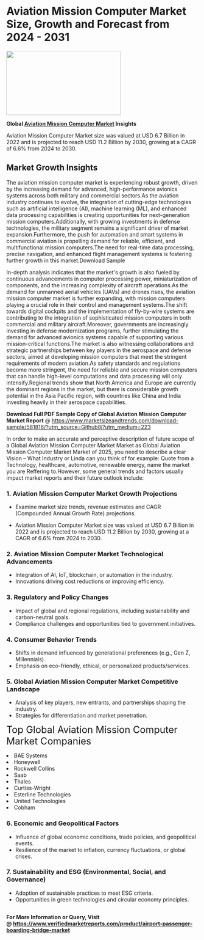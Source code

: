 <H1>Aviation Mission Computer Market Size, Growth and Forecast from 2024 - 2031</H1><img class="aligncenter size-medium wp-image-584254" src="https://thirdeyenews.in/wp-content/uploads/2024/09/Global-Market-Research-300x168.jpeg" alt="" width="300" height="168" /><p><strong>Global&nbsp;<a href="https://www.marketsizeandtrends.com/download-sample/581816/?utm_source=Github8j?utm_medium=223">Aviation Mission Computer Market</a> Insights</strong></p><p>Aviation Mission Computer Market size was valued at USD 6.7 Billion in 2022 and is projected to reach USD 11.2 Billion by 2030, growing at a CAGR of 6.6% from 2024 to 2030.</p><p><h2>Market Growth Insights</h2> <p>The aviation mission computer market is experiencing robust growth, driven by the increasing demand for advanced, high-performance avionics systems across both military and commercial sectors.As the aviation industry continues to evolve, the integration of cutting-edge technologies such as artificial intelligence (AI), machine learning (ML), and enhanced data processing capabilities is creating opportunities for next-generation mission computers.Additionally, with growing investments in defense technologies, the military segment remains a significant driver of market expansion.Furthermore, the push for automation and smart systems in commercial aviation is propelling demand for reliable, efficient, and multifunctional mission computers.The need for real-time data processing, precise navigation, and enhanced flight management systems is fostering further growth in this market.Download Sample</p> <p>In-depth analysis indicates that the market's growth is also fueled by continuous advancements in computer processing power, miniaturization of components, and the increasing complexity of aircraft operations.As the demand for unmanned aerial vehicles (UAVs) and drones rises, the aviation mission computer market is further expanding, with mission computers playing a crucial role in their control and management systems.The shift towards digital cockpits and the implementation of fly-by-wire systems are contributing to the integration of sophisticated mission computers in both commercial and military aircraft.Moreover, governments are increasingly investing in defense modernization programs, further stimulating the demand for advanced avionics systems capable of supporting various mission-critical functions.The market is also witnessing collaborations and strategic partnerships between key players in the aerospace and defense sectors, aimed at developing mission computers that meet the stringent requirements of modern aviation.As safety standards and regulations become more stringent, the need for reliable and secure mission computers that can handle high-level computations and data processing will only intensify.Regional trends show that North America and Europe are currently the dominant regions in the market, but there is considerable growth potential in the Asia Pacific region, with countries like China and India investing heavily in their aerospace capabilities.</p><p><span class=""><strong>Download Full PDF Sample Copy of Global Aviation Mission Computer Market Report</strong> @ <a href="https://www.marketsizeandtrends.com/download-sample/581816/?utm_source=Github8j?utm_medium=223" target="_blank">https://www.marketsizeandtrends.com/download-sample/581816/?utm_source=Github8j?utm_medium=223</a></span></p><p>In order to make an accurate and perceptive description of future scope of a Global&nbsp;Aviation Mission Computer Market Market as Global&nbsp;Aviation Mission Computer Market Market of 2025, you need to describe a clear Vision &ndash; What Industry or Linda can you think of for example: Quote from a Technology, healthcare, automotive, renewable energy, name the market you are Reffering to.However, some general trends and factors usually impact market reports and their future outlook include:</p><h3>1.&nbsp;<strong>Aviation Mission Computer Market Growth Projections</strong></h3><ul><li>Examine market size trends, revenue estimates and CAGR (Compounded Annual Growth Rate) projections.</li><li><p>Aviation Mission Computer Market size was valued at USD 6.7 Billion in 2022 and is projected to reach USD 11.2 Billion by 2030, growing at a CAGR of 6.6% from 2024 to 2030.</p></li></ul><h3>2.&nbsp;<strong>Aviation Mission Computer Market Technological Advancements</strong></h3><ul><li>Integration of AI, IoT, blockchain, or automation in the industry.</li><li>Innovations driving cost reductions or improving efficiency.</li></ul><h3>3.&nbsp;<strong>Regulatory and Policy Changes</strong></h3><ul><li>Impact of global and regional regulations, including sustainability and carbon-neutral goals.</li><li>Compliance challenges and opportunities tied to government initiatives.</li></ul><h3>4.&nbsp;<strong>Consumer Behavior Trends</strong></h3><ul><li>Shifts in demand influenced by generational preferences (e.g., Gen Z, Millennials).</li><li>Emphasis on eco-friendly, ethical, or personalized products/services.</li></ul><h3>5.&nbsp;<strong>Global Aviation Mission Computer Market Competitive Landscape</strong></h3><ul><li>Analysis of key players, new entrants, and partnerships shaping the industry.</li><li>Strategies for differentiation and market penetration.</li></ul><p data-pm-slice="1 1 []"><span style="color: inherit; font-family: inherit; font-size: 25px;">Top Global Aviation Mission Computer Market Companies</span></p><div class="" data-test-id=""><p><li>BAE Systems</li><li> Honeywell</li><li> Rockwell Collins</li><li> Saab</li><li> Thales</li><li> Curtiss-Wright</li><li> Esterline Technologies</li><li> United Technologies</li><li> Cobham</li></p></div><h3>6.&nbsp;<strong>Economic and Geopolitical Factors</strong></h3><ul><li>Influence of global economic conditions, trade policies, and geopolitical events.</li><li>Resilience of the market to inflation, currency fluctuations, or global crises.</li></ul><h3>7.&nbsp;<strong>Sustainability and ESG (Environmental, Social, and Governance)</strong></h3><ul><li>Adoption of sustainable practices to meet ESG criteria.</li><li>Opportunities in green technologies and circular economy principles.</li></ul><h2><strong style="font-size: 14px;">For More Information or Query, Visit @&nbsp;</strong><a style="background-color: #ffffff; font-size: 14px;" href="https://www.marketsizeandtrends.com/report/aviation-mission-computer-market/" target="_blank">https://www.verifiedmarketreports.com/product/airport-passenger-boarding-bridge-market</a></h2>